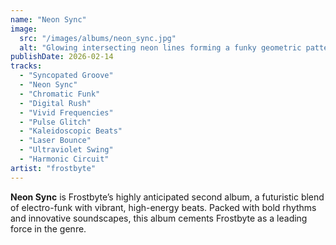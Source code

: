 ```yaml
---
name: "Neon Sync"
image:
  src: "/images/albums/neon_sync.jpg"
  alt: "Glowing intersecting neon lines forming a funky geometric pattern with vibrant colors like magenta, cyan, and lime green on a dark background."
publishDate: 2026-02-14
tracks:
  - "Syncopated Groove"
  - "Neon Sync"
  - "Chromatic Funk"
  - "Digital Rush"
  - "Vivid Frequencies"
  - "Pulse Glitch"
  - "Kaleidoscopic Beats"
  - "Laser Bounce"
  - "Ultraviolet Swing"
  - "Harmonic Circuit"
artist: "frostbyte"
---
```


**Neon Sync** is Frostbyte’s highly anticipated second album, a futuristic blend of electro-funk with vibrant, high-energy beats. Packed with bold rhythms and innovative soundscapes, this album cements Frostbyte as a leading force in the genre.
